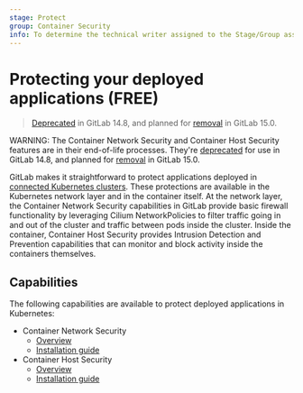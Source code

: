 ```yaml
---
stage: Protect
group: Container Security
info: To determine the technical writer assigned to the Stage/Group associated with this page, see https://about.gitlab.com/handbook/engineering/ux/technical-writing/#assignments
---
```


# Protecting your deployed applications **(FREE)**

> [Deprecated](https://gitlab.com/groups/gitlab-org/-/epics/7476) in GitLab 14.8, and planned for [removal](https://gitlab.com/groups/gitlab-org/-/epics/7477) in GitLab 15.0.

WARNING:
The Container Network Security and Container Host Security features are in their end-of-life
processes. They're
[deprecated](https://gitlab.com/groups/gitlab-org/-/epics/7476)
for use in GitLab 14.8, and planned for [removal](https://gitlab.com/groups/gitlab-org/-/epics/7477)
in GitLab 15.0.

GitLab makes it straightforward to protect applications deployed in [connected Kubernetes clusters](index.md).
These protections are available in the Kubernetes network layer and in the container itself. At
the network layer, the Container Network Security capabilities in GitLab provide basic firewall
functionality by leveraging Cilium NetworkPolicies to filter traffic going in and out of the cluster
and traffic between pods inside the cluster. Inside the container, Container Host Security provides
Intrusion Detection and Prevention capabilities that can monitor and block activity inside the
containers themselves.

## Capabilities

The following capabilities are available to protect deployed applications in Kubernetes:

- Container Network Security
  - [Overview](container_network_security/index.md)
  - [Installation guide](container_network_security/quick_start_guide.md)
- Container Host Security
  - [Overview](container_host_security/index.md)
  - [Installation guide](container_host_security/quick_start_guide.md)
